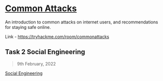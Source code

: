 # [Common Attacks](https://tryhackme.com/room/commonattacks)

An introduction to common attacks on internet users, and recommendations for staying safe online.

Link - https://tryhackme.com/room/commonattacks

## Task 2 Social Engineering

> 9th February, 2022

[Social Engineering](./SocialEngineering.md)

